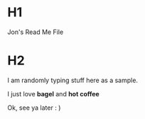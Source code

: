 # H1
Jon's Read Me File

# H2
I am randomly typing stuff here as a sample.

I just love **bagel** and **hot coffee**

Ok, see ya later : )
